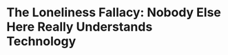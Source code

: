 <!--  IT Fallacies series CC-BY WalterVannini 2013-->

# The Loneliness Fallacy: Nobody Else Here Really Understands Technology

